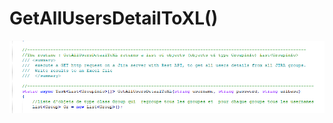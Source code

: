 # GetAllUsersDetailToXL()

![alt text](https://github.com/guihen01/RestApi-JIRA-Lib/blob/main/GetAllUsersDetailToXL/Doc/Capture1.PNG "Logo Title Text 1")
